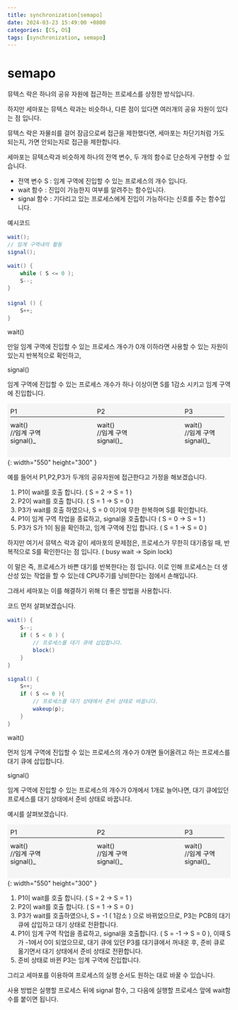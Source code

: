```yaml
---
title: synchronization[semapo]
date: 2024-03-23 15:49:00 +0800
categories: [CS, OS]
tags: [synchronization, semapo]
---
```

# semapo
뮤텍스 락은 하나의 공유 자원에 접근하는 프로세스를 상정한 방식입니다.

하지만 세마포는 뮤텍스 락과는 비슷하나, 다른 점이 있다면 여러개의 공유 자원이 있다는 점 입니다.

뮤텍스 락은 자물쇠를 걸어 잠금으로써 접근을 제한했다면, 세마포는 차단기처럼 가도 되는지, 가면 안되는지로 접근을 제한합니다.

세마포는 뮤텍스락과 비슷하게 하나의 전역 변수, 두 개의 함수로 단순하게 구현할 수 있습니다.

- 전역 변수 S : 임계 구역에 진입할 수 있는 프로세스의 개수 입니다.
- wait 함수 : 진입이 가능한지 여부를 알려주는 함수입니다.
- signal 함수 : 기다리고 있는 프로세스에게 진입이 가능하다는 신호를 주는 함수입니다.

예시코드

```java
wait();
// 임계 구역내의 활동
signal();
```

```java
wait() {
	while ( S <= 0 );
	S--;
}

signal () {
	S++;
}
```

wait()

만일 임계 구역에 진입할 수 있는 프로세스 개수가 0개 이하라면 사용할 수 있는 자원이 있는지 반복적으로 확인하고,

signal()

임계 구역에 진입할 수 있는 프로세스 개수가 하나 이상이면 S를 1감소 시키고 임계 구역에 진입합니다.

![semapo-1](/assets/img/cs/semapo/semapo-1.png){: width="550" height="300" } 

예를 들어서 P1,P2,P3가 두개의 공유자원에 접근한다고 가정을 해보겠습니다.

1. P1이 wait를 호출 합니다. ( S = 2 → S = 1 )
2. P2이 wait를 호출 합니다. ( S = 1 → S = 0 )
3. P3가 wait를 호출 하였으나, S = 0 이기에 무한 한복하며 S를 확인합니다.
4. P1이 임계 구역 작업을 종료하고, signal을 호출합니다 ( S = 0 → S = 1 )
5. P3가 S가 1이 됨을 확인하고, 임계 구역에 진입 합니다. ( S = 1 → S = 0 )

하지만 여기서 뮤텍스 락과 같이 세마포의 문제점은, 프로세스가 무한히 대기중일 때, 반복적으로 S를 확인한다는 점 입니다.  ( busy wait → Spin lock)

이 말은 즉, 프로세스가 바쁜 대기를 반복한다는 점 입니다. 이로 인해 프로세스는 더 생산성 있는 작업을 할 수 있는데 CPU주기를 낭비한다는 점에서 손해입니다.

그래서 세마포는 이를 해결하기 위해 더 좋은 방법을 사용합니다. 

코드 먼저 살펴보겠습니다.

```java
wait() {
	S--;
	if ( S < 0 ) {
		// 프로세스를 대기 큐에 삽입합니다.
		block()
	}
}
```

```java
signal() {
	S++;
	if ( S <= 0 ){
		// 프로세스를 대기 상태에서 준비 상태로 바꿉니다.
		wakeup(p);
	}
}
```

wait()

먼저 임계 구역에 진입할 수 있는 프로세스의 개수가 0개면 들어올려고 하는 프로세스를 대기 큐에 삽입합니다.

signal()

임계 구역에 진입할 수 있는 프로세스의 개수가 0개에서 1개로 늘어나면, 대기 큐에있던 프로세스를 대기 상태에서 준비 상태로 바꿉니다.

예시를 살펴보겠습니다.

![semapo-2](/assets/img/cs/semapo/semapo-2.png){: width="550" height="300" } 

1. P1이 wait를 호출 합니다. ( S = 2 → S = 1 )
2. P2이 wait를 호출 합니다. ( S = 1 → S = 0 )
3. P3가 wait를 호출하였으나, S = -1 ( 1감소 ) 으로 바뀌었으므로, P3는 PCB의 대기 큐에 삽입하고 대기 상태로 전환합니다.
4. P1이 임계 구역 작업을 종료하고, signal을 호출합니다. ( S = -1 → S = 0 ), 이때 S가 -1에서 0이 되었으므로, 대기 큐에 있던 P3를 대기큐에서 꺼내온 후, 준비 큐로 옮기면서 대기 상태에서 준비 상태로 전환합니다.
5. 준비 상태로 바뀐 P3는 임계 구역에 진입합니다.

그리고 세마포를 이용하여 프로세스의 실행 순서도 원하는 대로 바꿀 수 있습니다.  

사용 방법은 실행할 프로세스 뒤에 signal 함수, 그 다음에 실행할 프로세스 앞에 wait함수를 붙이면 됩니다.